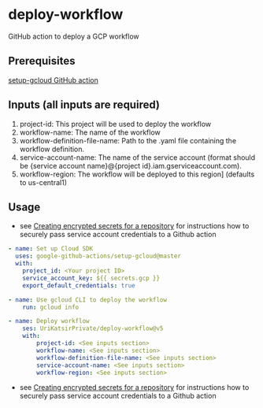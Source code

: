 # deploy-workflow
GitHub action to deploy a GCP workflow

## Prerequisites
[setup-gcloud GitHub action](https://github.com/google-github-actions/setup-gcloud)


## Inputs (all inputs are required)
1. project-id: This project will be used to deploy the workflow
2. workflow-name: The name of the workflow
3. workflow-definition-file-name: Path to the .yaml file containing the workflow definition.
4. service-account-name: The name of the service account (format should be {service account name}@{project id}.iam.gserviceaccount.com).
5. workflow-region: The workflow will be deployed to this region] (defaults to us-central1)

## Usage
* see [Creating encrypted secrets for a repository](https://docs.github.com/en/actions/reference/encrypted-secrets#creating-encrypted-secrets-for-a-repository) 
    for instructions how to securely pass service account credentials to a Github action

```yaml
- name: Set up Cloud SDK
  uses: google-github-actions/setup-gcloud@master
  with:
    project_id: <Your project ID>
    service_account_key: ${{ secrets.gcp }}
    export_default_credentials: true

- name: Use gcloud CLI to deploy the workflow
    run: gcloud info

- name: Deploy workflow
    ses: UriKatsirPrivate/deploy-workflow@v5
    with:
        project-id: <See inputs section>
        workflow-name: <See inputs section>
        workflow-definition-file-name: <See inputs section>
        service-account-name: <See inputs section>
        workflow-region: <See inputs section>
```
* see [Creating encrypted secrets for a repository](https://docs.github.com/en/actions/reference/encrypted-secrets#creating-encrypted-secrets-for-a-repository) for instructions how to securely pass service account credentials to a Github action